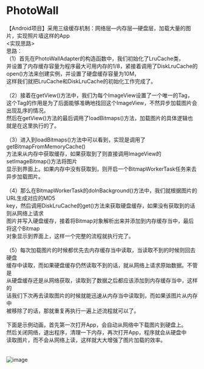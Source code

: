 # PhotoWall
【Android项目】采用三级缓存机制：网络层—内存层—硬盘层，加载大量的图片，实现照片墙这样的App
<br>
<实现思路>
<br>
思路：<br>
（1）首先在PhotoWallAdapter的构造函数中，我们初始化了LruCache类，<br>
 并设置了内存缓存容量为程序最大可用内存的1/8，紧接着调用了DiskLruCache的<br>
 open()方法来创建实例，并设置了硬盘缓存容量为10M，<br>
 这样我们就把LruCache和DiskLruCache的初始化工作完成了。<br>
 <br>
（2）接着在getView()方法中，我们为每个ImageView设置了一个唯一的Tag，<br>
 这个Tag的作用是为了后面能够准确地找回这个ImageView，不然异步加载图片会出现乱序的情况。<br>
 然后在getView()方法的最后调用了loadBitmaps()方法，加载图片的具体逻辑也就是在这里执行的了。<br>
 <br>
（3）进入到loadBitmaps()方法中可以看到，实现是调用了getBitmapFromMemoryCache()<br>
 方法来从内存中获取缓存，如果获取到了则直接调用ImageView的setImageBitmap()方法将图片<br>
 显示到界面上。如果内存中没有获取到，则开启一个BitmapWorkerTask任务来去异步加载图片。<br>
<br>
（4）那么在BitmapWorkerTask的doInBackground()方法中，我们就根据图片的URL生成对应的MD5<br>
key，然后调用DiskLruCache的get()方法来获取硬盘缓存，如果没有获取到的话则从网络上请求<br>
图片并写入硬盘缓存，接着将Bitmap对象解析出来并添加到内存缓存当中，最后将这个Bitmap<br>
对象显示到界面上，这样一个完整的流程就执行完了。<br>
<br>
（5）每次加载图片的时候都优先去内存缓存当中读取，当读取不到的时候则回去硬盘<br>
缓存中读取，而如果硬盘缓存仍然读取不到的话，就从网络上请求原始数据。不管是<br>
从硬盘缓存还是从网络获取，读取到了数据之后都应该添加到内存缓存当中，这样的<br>
话我们下次再去读取图片的时候就能迅速从内存当中读取到，而如果该图片从内存中<br>
被移除了的话，那就重复再执行一遍上述流程就可以了。<br>
  <br>
 下面是示例动画，首先第一次打开App，会自动从网络中下载图片到硬盘上。 <br>
 然后关闭网络，退出程序，清理一下内存，再次打开App，程序就会从硬盘中<br>
 读取图片，而不会从网络上读，这样就大大增强了图片加载的效率。 <br>
 <br>
<br>
![image](https://github.com/ZhaoYukai/PhotoWall/blob/master/%E7%A4%BA%E4%BE%8B%E5%8A%A8%E7%94%BB/jdfw.gif)
<br>

 
